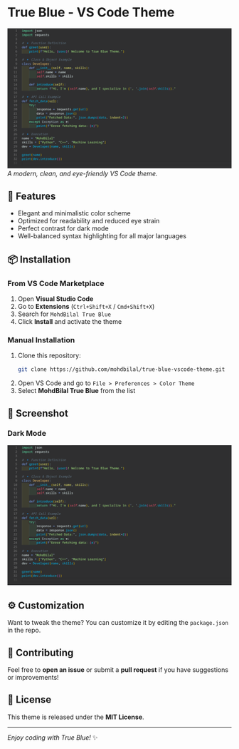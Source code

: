 # **True Blue - VS Code Theme**

![VS Code Theme Preview](assets/theme-preview.png)  
*A modern, clean, and eye-friendly VS Code theme.*

## **🌟 Features**
- Elegant and minimalistic color scheme
- Optimized for readability and reduced eye strain
- Perfect contrast for dark mode
- Well-balanced syntax highlighting for all major languages

## **📦 Installation**
### **From VS Code Marketplace**
1. Open **Visual Studio Code**
2. Go to **Extensions** (`Ctrl+Shift+X` / `Cmd+Shift+X`)
3. Search for `MohdBilal True Blue`
4. Click **Install** and activate the theme

### **Manual Installation**
1. Clone this repository:
   ```bash
   git clone https://github.com/mohdbilal/true-blue-vscode-theme.git
   ```
2. Open VS Code and go to `File > Preferences > Color Theme`
3. Select **MohdBilal True Blue** from the list

## **🎨 Screenshot**
### **Dark Mode**
![Theme Image](assets/theme-preview.png)

## **⚙️ Customization**
Want to tweak the theme? You can customize it by editing the `package.json` in the repo.

## **🚀 Contributing**
Feel free to **open an issue** or submit a **pull request** if you have suggestions or improvements!

## **📜 License**
This theme is released under the **MIT License**.

---
_Enjoy coding with True Blue!_ ✨

